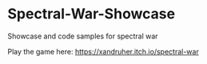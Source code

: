 # Spectral-War-Showcase
Showcase and code samples for spectral war

Play the game here:
https://xandruher.itch.io/spectral-war
